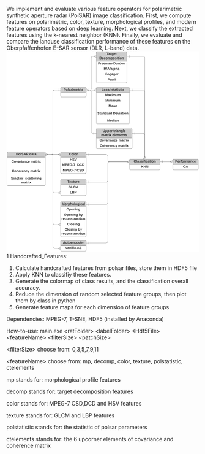 We implement and evaluate various feature operators for polarimetric synthetic aperture radar (PolSAR) image classification. First, we compute features on polarimetric, color, texture, morphological profiles, and modern feature operators based on deep learning. Next, we classify the extracted features using the k-nearest neighbor (KNN). Finally, we evaluate and compare the landuse classification performance of these features on the Oberpfaffenhofen E-SAR sensor (DLR, L-band) data.
![alt text](https://github.com/Junx0924/Features-Operators-for-PoISAR-Images/blob/master/Flowchart.png?raw=true)
1 Handcrafted_Features:
1) Calculate handcrafted features from polsar files, store them in HDF5 file
2) Apply KNN to classifiy these features.
3) Generate the colormap of class results, and the classification overall accuracy.
4) Reduce the dimension of random selected feature groups, then plot them by class in python
5) Generate feature maps for each dimension of feature groups

Dependencies: MPEG-7, T-SNE, HDF5 (installed by Anaconda)

How-to-use:
main.exe \<ratFolder\> \<labelFolder\> \<Hdf5File\> \<featureName\> \<filterSize\> \<patchSize\>

\<filterSize\> choose from: 0,3,5,7,9,11

\<featureName\> choose from: mp, decomp, color, texture, polstatistic, ctelements

mp stands for: morphological profile features

decomp stands for: target decomposition features

color stands for: MPEG-7 CSD,DCD and HSV features

texture stands for: GLCM and LBP features

polstatistic stands for: the statistic of polsar parameters

ctelements stands for: the 6 upcorner elements of covariance and coherence matrix
